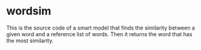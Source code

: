 # wordsim
This is the source code of a smart model that finds the similarity between a given word and a reference list of words. Then it returns the word that has the most similarity.
